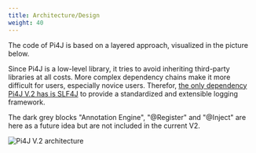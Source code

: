 ```yaml
---
title: Architecture/Design
weight: 40
---
```


The code of Pi4J is based on a layered approach, visualized in the picture below.

Since Pi4J is a low-level library, it tries to avoid inheriting third-party libraries at all costs. More complex dependency chains make it more difficult for users, especially novice users. Therefor, [the only dependency Pi4J V.2 has is SLF4J](https://github.com/Pi4J/pi4j/blob/master/pi4j-core/src/main/java/module-info.java) to provide a standardized and extensible logging framework. 

The dark grey blocks "Annotation Engine", "@Register" and "@Inject" are here as a future idea but are not included in the current V2.

![Pi4J V.2 architecture](https://raw.githubusercontent.com/Pi4J/pi4j/master/assets/draw.io/pi4j-architecture.jpg)

